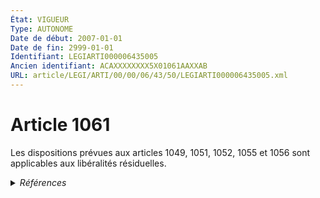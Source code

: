 ```yaml
---
État: VIGUEUR
Type: AUTONOME
Date de début: 2007-01-01
Date de fin: 2999-01-01
Identifiant: LEGIARTI000006435005
Ancien identifiant: ACAXXXXXXXX5X01061AAXXAB
URL: article/LEGI/ARTI/00/00/06/43/50/LEGIARTI000006435005.xml
---
```


<h1>Article 1061</h1>

Les dispositions prévues aux articles 1049, 1051, 1052, 1055 et 1056 sont
applicables aux libéralités résiduelles.


<details>
  <summary><em>Références</em></summary>

  <h2>Articles faisant référence à l'article</h2>
  
  <ul>
    <li>
      <a href="https://legal.tricoteuses.fr//redirection/LEGIARTI000006434912?vers=git&vers=legifrance">Code civil - article 1051 AUTONOME VIGUEUR, en vigueur depuis le 2007-01-01</a> CITATION cible
    </li>
    <li>
      <a href="https://legal.tricoteuses.fr//redirection/LEGIARTI000006434943?vers=git&vers=legifrance">Code civil - article 1055 AUTONOME MODIFIE, en vigueur du 1964-12-15 au 2007-01-01</a> CITATION cible
    </li>
    <li>
      <a href="https://legal.tricoteuses.fr//redirection/LEGIARTI000006284843?vers=git&vers=legifrance">LOI n° 2006-728 du 23 juin 2006 portant réforme des successions et des libéralités - article 9 ENTIEREMENT_MODIF</a> MODIFICATION cible
    </li>
    <li>
      <a href="https://legal.tricoteuses.fr//redirection/LEGIARTI000006284854?vers=git&vers=legifrance">LOI n° 2006-728 du 23 juin 2006 portant réforme des successions et des libéralités - article 20 ENTIEREMENT_MODIF</a> MODIFICATION cible
    </li>
    <li>
      <a href="https://legal.tricoteuses.fr//redirection/LEGIARTI000006434888?vers=git&vers=legifrance">Code civil - article 1049 AUTONOME MODIFIE, en vigueur du 1804-03-21 au 2007-01-01</a> CITATION cible
    </li>
    <li>
      <a href="https://legal.tricoteuses.fr//redirection/LEGIARTI000006434889?vers=git&vers=legifrance">Code civil - article 1049 AUTONOME VIGUEUR, en vigueur depuis le 2007-01-01</a> CITATION cible
    </li>
    <li>
      <a href="https://legal.tricoteuses.fr//redirection/LEGIARTI000006434911?vers=git&vers=legifrance">Code civil - article 1051 AUTONOME MODIFIE, en vigueur du 1804-03-21 au 2007-01-01</a> CITATION cible
    </li>
    <li>
      <a href="https://legal.tricoteuses.fr//redirection/LEGIARTI000006434913?vers=git&vers=legifrance">Code civil - article 1052 AUTONOME MODIFIE, en vigueur du 1804-03-21 au 2007-01-01</a> CITATION cible
    </li>
    <li>
      <a href="https://legal.tricoteuses.fr//redirection/LEGIARTI000006434914?vers=git&vers=legifrance">Code civil - article 1052 AUTONOME VIGUEUR, en vigueur depuis le 2007-01-01</a> CITATION cible
    </li>
    <li>
      <a href="https://legal.tricoteuses.fr//redirection/LEGIARTI000006434944?vers=git&vers=legifrance">Code civil - article 1055 AUTONOME VIGUEUR, en vigueur depuis le 2007-01-01</a> CITATION cible
    </li>
    <li>
      <a href="https://legal.tricoteuses.fr//redirection/LEGIARTI000006434954?vers=git&vers=legifrance">Code civil - article 1056 AUTONOME MODIFIE, en vigueur du 1804-03-21 au 2007-01-01</a> CITATION cible
    </li>
    <li>
      <a href="https://legal.tricoteuses.fr//redirection/LEGIARTI000006434955?vers=git&vers=legifrance">Code civil - article 1056 AUTONOME VIGUEUR, en vigueur depuis le 2007-01-01</a> CITATION cible
    </li>
  </ul>
  
  <h2>Références faites par l'article</h2>
  
  <ul>
    <li>
      CODIFICATION source Loi 1803-05-03
    </li>
    <li>
      2006-06-23 MODIFICATION source <a href="https://legal.tricoteuses.fr//redirection/LEGIARTI000006284854?vers=git&vers=legifrance">LOI n° 2006-728 du 23 juin 2006 portant réforme des successions et des libéralités - article 20 ENTIEREMENT_MODIF</a>
    </li>
    <li>
      2006-06-23 MODIFICATION source <a href="https://legal.tricoteuses.fr//redirection/LEGIARTI000006284843?vers=git&vers=legifrance">LOI n° 2006-728 du 23 juin 2006 portant réforme des successions et des libéralités - article 9 ENTIEREMENT_MODIF</a>
    </li>
    <li>
      2999-01-01 CITATION source <a href="https://legal.tricoteuses.fr//redirection/LEGIARTI000006434888?vers=git&vers=legifrance">Code civil - article 1049 AUTONOME MODIFIE, en vigueur du 1804-03-21 au 2007-01-01</a>
    </li>
    <li>
      2999-01-01 CITATION source <a href="https://legal.tricoteuses.fr//redirection/LEGIARTI000006434911?vers=git&vers=legifrance">Code civil - article 1051 AUTONOME MODIFIE, en vigueur du 1804-03-21 au 2007-01-01</a>
    </li>
    <li>
      2999-01-01 CITATION source <a href="https://legal.tricoteuses.fr//redirection/LEGIARTI000006434913?vers=git&vers=legifrance">Code civil - article 1052 AUTONOME MODIFIE, en vigueur du 1804-03-21 au 2007-01-01</a>
    </li>
    <li>
      2999-01-01 CITATION source <a href="https://legal.tricoteuses.fr//redirection/LEGIARTI000006434943?vers=git&vers=legifrance">Code civil - article 1055 AUTONOME MODIFIE, en vigueur du 1964-12-15 au 2007-01-01</a>
    </li>
    <li>
      2999-01-01 CITATION source <a href="https://legal.tricoteuses.fr//redirection/LEGIARTI000006434954?vers=git&vers=legifrance">Code civil - article 1056 AUTONOME MODIFIE, en vigueur du 1804-03-21 au 2007-01-01</a>
    </li>
  </ul>
</details>
